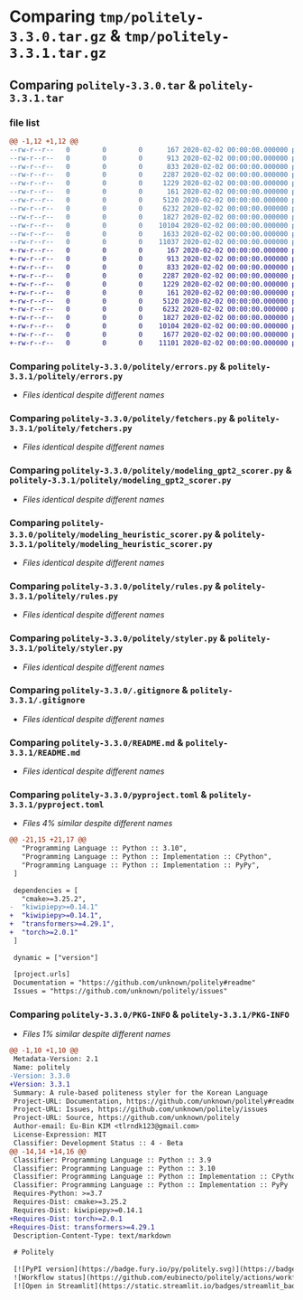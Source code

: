 # Comparing `tmp/politely-3.3.0.tar.gz` & `tmp/politely-3.3.1.tar.gz`

## Comparing `politely-3.3.0.tar` & `politely-3.3.1.tar`

### file list

```diff
@@ -1,12 +1,12 @@
--rw-r--r--   0        0        0      167 2020-02-02 00:00:00.000000 politely-3.3.0/politely/__init__.py
--rw-r--r--   0        0        0      913 2020-02-02 00:00:00.000000 politely-3.3.0/politely/errors.py
--rw-r--r--   0        0        0      833 2020-02-02 00:00:00.000000 politely-3.3.0/politely/fetchers.py
--rw-r--r--   0        0        0     2287 2020-02-02 00:00:00.000000 politely-3.3.0/politely/modeling_gpt2_scorer.py
--rw-r--r--   0        0        0     1229 2020-02-02 00:00:00.000000 politely-3.3.0/politely/modeling_heuristic_scorer.py
--rw-r--r--   0        0        0      161 2020-02-02 00:00:00.000000 politely-3.3.0/politely/modeling_scorer.py
--rw-r--r--   0        0        0     5120 2020-02-02 00:00:00.000000 politely-3.3.0/politely/rules.py
--rw-r--r--   0        0        0     6232 2020-02-02 00:00:00.000000 politely-3.3.0/politely/styler.py
--rw-r--r--   0        0        0     1827 2020-02-02 00:00:00.000000 politely-3.3.0/.gitignore
--rw-r--r--   0        0        0    10104 2020-02-02 00:00:00.000000 politely-3.3.0/README.md
--rw-r--r--   0        0        0     1633 2020-02-02 00:00:00.000000 politely-3.3.0/pyproject.toml
--rw-r--r--   0        0        0    11037 2020-02-02 00:00:00.000000 politely-3.3.0/PKG-INFO
+-rw-r--r--   0        0        0      167 2020-02-02 00:00:00.000000 politely-3.3.1/politely/__init__.py
+-rw-r--r--   0        0        0      913 2020-02-02 00:00:00.000000 politely-3.3.1/politely/errors.py
+-rw-r--r--   0        0        0      833 2020-02-02 00:00:00.000000 politely-3.3.1/politely/fetchers.py
+-rw-r--r--   0        0        0     2287 2020-02-02 00:00:00.000000 politely-3.3.1/politely/modeling_gpt2_scorer.py
+-rw-r--r--   0        0        0     1229 2020-02-02 00:00:00.000000 politely-3.3.1/politely/modeling_heuristic_scorer.py
+-rw-r--r--   0        0        0      161 2020-02-02 00:00:00.000000 politely-3.3.1/politely/modeling_scorer.py
+-rw-r--r--   0        0        0     5120 2020-02-02 00:00:00.000000 politely-3.3.1/politely/rules.py
+-rw-r--r--   0        0        0     6232 2020-02-02 00:00:00.000000 politely-3.3.1/politely/styler.py
+-rw-r--r--   0        0        0     1827 2020-02-02 00:00:00.000000 politely-3.3.1/.gitignore
+-rw-r--r--   0        0        0    10104 2020-02-02 00:00:00.000000 politely-3.3.1/README.md
+-rw-r--r--   0        0        0     1677 2020-02-02 00:00:00.000000 politely-3.3.1/pyproject.toml
+-rw-r--r--   0        0        0    11101 2020-02-02 00:00:00.000000 politely-3.3.1/PKG-INFO
```

### Comparing `politely-3.3.0/politely/errors.py` & `politely-3.3.1/politely/errors.py`

 * *Files identical despite different names*

### Comparing `politely-3.3.0/politely/fetchers.py` & `politely-3.3.1/politely/fetchers.py`

 * *Files identical despite different names*

### Comparing `politely-3.3.0/politely/modeling_gpt2_scorer.py` & `politely-3.3.1/politely/modeling_gpt2_scorer.py`

 * *Files identical despite different names*

### Comparing `politely-3.3.0/politely/modeling_heuristic_scorer.py` & `politely-3.3.1/politely/modeling_heuristic_scorer.py`

 * *Files identical despite different names*

### Comparing `politely-3.3.0/politely/rules.py` & `politely-3.3.1/politely/rules.py`

 * *Files identical despite different names*

### Comparing `politely-3.3.0/politely/styler.py` & `politely-3.3.1/politely/styler.py`

 * *Files identical despite different names*

### Comparing `politely-3.3.0/.gitignore` & `politely-3.3.1/.gitignore`

 * *Files identical despite different names*

### Comparing `politely-3.3.0/README.md` & `politely-3.3.1/README.md`

 * *Files identical despite different names*

### Comparing `politely-3.3.0/pyproject.toml` & `politely-3.3.1/pyproject.toml`

 * *Files 4% similar despite different names*

```diff
@@ -21,15 +21,17 @@
   "Programming Language :: Python :: 3.10",
   "Programming Language :: Python :: Implementation :: CPython",
   "Programming Language :: Python :: Implementation :: PyPy",
 ]
 
 dependencies = [
   "cmake>=3.25.2",
-  "kiwipiepy>=0.14.1"
+  "kiwipiepy>=0.14.1",
+  "transformers>=4.29.1",
+  "torch>=2.0.1"
 ]
 
 dynamic = ["version"]
 
 [project.urls]
 Documentation = "https://github.com/unknown/politely#readme"
 Issues = "https://github.com/unknown/politely/issues"
```

### Comparing `politely-3.3.0/PKG-INFO` & `politely-3.3.1/PKG-INFO`

 * *Files 1% similar despite different names*

```diff
@@ -1,10 +1,10 @@
 Metadata-Version: 2.1
 Name: politely
-Version: 3.3.0
+Version: 3.3.1
 Summary: A rule-based politeness styler for the Korean Language
 Project-URL: Documentation, https://github.com/unknown/politely#readme
 Project-URL: Issues, https://github.com/unknown/politely/issues
 Project-URL: Source, https://github.com/unknown/politely
 Author-email: Eu-Bin KIM <tlrndk123@gmail.com>
 License-Expression: MIT
 Classifier: Development Status :: 4 - Beta
@@ -14,14 +14,16 @@
 Classifier: Programming Language :: Python :: 3.9
 Classifier: Programming Language :: Python :: 3.10
 Classifier: Programming Language :: Python :: Implementation :: CPython
 Classifier: Programming Language :: Python :: Implementation :: PyPy
 Requires-Python: >=3.7
 Requires-Dist: cmake>=3.25.2
 Requires-Dist: kiwipiepy>=0.14.1
+Requires-Dist: torch>=2.0.1
+Requires-Dist: transformers>=4.29.1
 Description-Content-Type: text/markdown
 
 # Politely
 
 [![PyPI version](https://badge.fury.io/py/politely.svg)](https://badge.fury.io/py/politely)
 ![Workflow status](https://github.com/eubinecto/politely/actions/workflows/tests.yml/badge.svg)
 [![Open in Streamlit](https://static.streamlit.io/badges/streamlit_badge_black_white.svg)](https://eubinecto-politely-main-streamlit-4vmces.streamlitapp.com)
```

